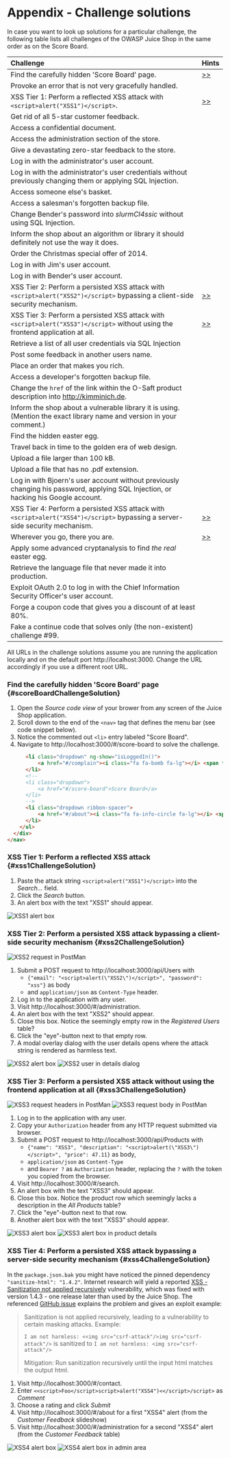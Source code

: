 # Appendix - Challenge solutions

In case you want to look up solutions for a particular challenge, the
following table lists all challenges of the OWASP Juice Shop in the same
order as on the Score Board.

| Challenge                                                                                                                          | Hints                                    |
|:-----------------------------------------------------------------------------------------------------------------------------------|:-----------------------------------------|
| Find the carefully hidden 'Score Board' page.                                                                                      | [>>](#scoreBoardChallengeSolution)       |
| Provoke an error that is not very gracefully handled.                                                                              |                                          |
| XSS Tier 1: Perform a reflected XSS attack with `<script>alert("XSS1")</script>`.                                                  | [>>](#xss1ChallengeSolution)             |
| Get rid of all 5-star customer feedback.                                                                                           |                                          |
| Access a confidential document.                                                                                                    |                                          |
| Access the administration section of the store.                                                                                    |                                          |
| Give a devastating zero-star feedback to the store.                                                                                |                                          |
| Log in with the administrator's user account.                                                                                      |                                          |
| Log in with the administrator's user credentials without previously changing them or applying SQL Injection.                       |                                          |
| Access someone else's basket.                                                                                                      |                                          |
| Access a salesman's forgotten backup file.                                                                                         |                                          |
| Change Bender's password into _slurmCl4ssic_ without using SQL Injection.                                                          |                                          |
| Inform the shop about an algorithm or library it should definitely not use the way it does.                                        |                                          |
| Order the Christmas special offer of 2014.                                                                                         |                                          |
| Log in with Jim's user account.                                                                                                    |                                          |
| Log in with Bender's user account.                                                                                                 |                                          |
| XSS Tier 2: Perform a persisted XSS attack with `<script>alert("XSS2")</script>` bypassing a client-side security mechanism.       | [>>](#xss2ChallengeSolution)             |
| XSS Tier 3: Perform a persisted XSS attack with `<script>alert("XSS3")</script>` without using the frontend application at all.    | [>>](#xss3ChallengeSolution)             |
| Retrieve a list of all user credentials via SQL Injection                                                                          |                                          |
| Post some feedback in another users name.                                                                                          |                                          |
| Place an order that makes you rich.                                                                                                |                                          |
| Access a developer's forgotten backup file.                                                                                        |                                          |
| Change the `href` of the link within the O-Saft product description into http://kimminich.de.                                      |                                          |
| Inform the shop about a vulnerable library it is using. (Mention the exact library name and version in your comment.)              |                                          |
| Find the hidden easter egg.                                                                                                        |                                          |
| Travel back in time to the golden era of web design.                                                                               |                                          |
| Upload a file larger than 100 kB.                                                                                                  |                                          |
| Upload a file that has no .pdf extension.                                                                                          |                                          |
| Log in with Bjoern's user account without previously changing his password, applying SQL Injection, or hacking his Google account. |                                          |
| XSS Tier 4: Perform a persisted XSS attack with `<script>alert("XSS4")</script>` bypassing a server-side security mechanism.       | [>>](#xss4ChallengeSolution)             |
| Wherever you go, there you are.                                                                                                    | [>>](weak-security.md#redirectChallenge) |
| Apply some advanced cryptanalysis to find _the real_ easter egg.                                                                   |                                          |
| Retrieve the language file that never made it into production.                                                                     |                                          |
| Exploit OAuth 2.0 to log in with the Chief Information Security Officer's user account.                                            |                                          |
| Forge a coupon code that gives you a discount of at least 80%.                                                                     |                                          |
| Fake a continue code that solves only (the non-existent) challenge #99.                                                            |                                          |

All URLs in the challenge solutions assume you are running the
application locally and on the default port http://localhost:3000.
Change the URL accordingly if you use a different root URL.

### Find the carefully hidden 'Score Board' page {#scoreBoardChallengeSolution}

1. Open the _Source code view_ of your brower from any screen of the
   Juice Shop application.
2. Scroll down to the end of the `<nav>` tag that defines the menu bar
   (see code snippet below).
3. Notice the commented out `<li>` entry labeled "Score Board".
4. Navigate to http://localhost:3000/#/score-board to solve the
   challenge.

```html
      <li class="dropdown" ng-show="isLoggedIn()">
          <a href="#/complain"><i class="fa fa-bomb fa-lg"></i> <span translate="NAV_COMPLAIN"></span></a>
      </li>
      <!--
      <li class="dropdown">
          <a href="#/score-board">Score Board</a>
      </li>
      -->
      <li class="dropdown ribbon-spacer">
          <a href="#/about"><i class="fa fa-info-circle fa-lg"></i> <span translate="TITLE_ABOUT"></span></a>
      </li>
    </ul>
  </div>
</nav>
```

### XSS Tier 1: Perform a reflected XSS attack {#xss1ChallengeSolution}

1. Paste the attack string `<script>alert("XSS1")</script>` into the
   _Search..._ field.
2. Click the _Search_ button.
3. An alert box with the text "XSS1" should appear.

![XSS1 alert box](img/xss1_alert.png)

### XSS Tier 2: Perform a persisted XSS attack bypassing a client-side security mechanism {#xss2ChallengeSolution}

![XSS2 request in PostMan](img/xss2_postman.png)

1. Submit a POST request to http://localhost:3000/api/Users with
    * `{"email": "<script>alert(\"XSS2\")</script>", "password": "xss"}`
      as body
    * and `application/json` as `Content-Type` header.
2. Log in to the application with any user.
3. Visit http://localhost:3000/#/administration.
4. An alert box with the text "XSS2" should appear.
5. Close this box. Notice the seemingly empty row in the _Registered
   Users_ table?
6. Click the "eye"-button next to that empty row.
7. A modal overlay dialog with the user details opens where the attack
   string is rendered as harmless text.

![XSS2 alert box](img/xss2_alert.png)
![XSS2 user in details dialog](img/xss2_user-modal.png)

### XSS Tier 3: Perform a persisted XSS attack without using the frontend application at all {#xss3ChallengeSolution}

![XSS3 request headers in PostMan](img/xss3_postman-header.png)
![XSS3 request body in PostMan](img/xss3_postman-body.png)

1. Log in to the application with any user.
2. Copy your `Authorization` header from any HTTP request submitted via
   browser.
3. Submit a POST request to http://localhost:3000/api/Products with
    * `{"name": "XSS3", "description":
      "<script>alert(\"XSS3\")</script>", "price": 47.11}` as body,
    * `application/json` as `Content-Type`
    * and `Bearer ?` as `Authorization` header, replacing the `?` with
      the token you copied from the browser.
4. Visit http://localhost:3000/#/search.
5. An alert box with the text "XSS3" should appear.
6. Close this box. Notice the product row which seemingly lacks a
   description in the _All Products_ table?
7. Click the "eye"-button next to that row.
8. Another alert box with the text "XSS3" should appear.

![XSS3 alert box](img/xss3_alert.png)
![XSS3 alert box in product details](img/xss3_product-modal_alert.png)

### XSS Tier 4: Perform a persisted XSS attack bypassing a server-side security mechanism {#xss4ChallengeSolution}

In the `package.json.bak` you might have noticed the pinned dependency
`"sanitize-html": "1.4.2"`. Internet research will yield a reported
[XSS - Sanitization not applied recursively](https://nodesecurity.io/advisories/135)
vulnerability, which was fixed with version 1.4.3 - one release later
than used by the Juice Shop. The referenced
[GitHub issue](https://github.com/punkave/sanitize-html/issues/29)
explains the problem and gives an exploit example:

> Sanitization is not applied recursively, leading to a vulnerability to
> certain masking attacks. Example:
>
> `I am not harmless: <<img src="csrf-attack"/>img src="csrf-attack"/>`
> is sanitized to `I am not harmless: <img src="csrf-attack"/>`
>
> Mitigation: Run sanitization recursively until the input html matches
> the output html.

1. Visit http://localhost:3000/#/contact.
2. Enter `<<script>Foo</script>script>alert("XSS4")<</script>/script>`
   as _Comment_
3. Choose a rating and click _Submit_
4. Visit http://localhost:3000/#/about for a first "XSS4" alert (from
   the _Customer Feedback_ slideshow)
5. Visit http://localhost:3000/#/administration for a second "XSS4"
   alert (from the _Customer Feedback_ table)

![XSS4 alert box](img/xss4_alert.png)
![XSS4 alert box in admin area](img/xss4_alert-admin.png)
